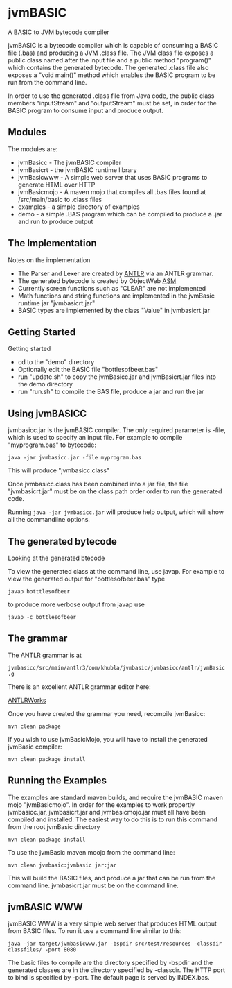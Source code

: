 jvmBASIC
========

A BASIC to JVM bytecode compiler

jvmBASIC is a bytecode compiler which is capable of consuming a BASIC file (.bas) and producing a JVM .class file. The JVM class file exposes a public class named after the input file and a public method "program()" which contains the generated bytecode.  The generated .class file also exposes a "void main()" method which enables the BASIC program to be run from the command line.

In order to use the generated .class file from Java code, the public class members "inputStream" and "outputStream" must be set, in order for the BASIC program to consume input and produce output.

Modules
---------

The modules are:

* jvmBasicc - The jvmBASIC compiler
* jvmBasicrt - the jvmBASIC runtime library
* jvmBasicwww - A simple web server that uses BASIC programs to generate HTML over HTTP
* jvmBasicmojo - A maven mojo that compiles all .bas files found at /src/main/basic to .class files
* examples - a simple directory of examples
* demo - a simple .BAS program which can be compiled to produce a .jar and run to produce output

The Implementation
---------

Notes on the implementation

* The Parser and Lexer are created by [ANTLR](http://www.antlr.org) via an ANTLR grammar. 
* The generated bytecode is created by ObjectWeb [ASM](http://asm.ow2.org/)
* Currently screen functions such as "CLEAR" are not implemented
* Math functions and string functions are implemented in the jvmBasic runtime jar "jvmbasicrt.jar"
* BASIC types are implemented by the class "Value" in jvmbasicrt.jar

Getting Started
---------

Getting started

* cd to the "demo" directory
* Optionally edit the BASIC file "bottlesofbeer.bas"
* run "update.sh" to copy the jvmBasicc.jar and jvmBasicrt.jar files into the demo directory
* run "run.sh" to compile the BAS file, produce a jar and run the jar

Using jvmBASICC
---------

jvmbasicc.jar is the jvmBASIC compiler. The only required parameter is -file, which is used to specify an input file.  For example to compile "myprogram.bas" to bytecode:

`java -jar jvmbasicc.jar -file myprogram.bas`

This will produce "jvmbasicc.class"

Once jvmbasicc.class has been combined into a jar file, the file "jvmbasicrt.jar" must be on the class path order order to run the generated code.

Running `java -jar jvmbasicc.jar` will produce help output, which will show all the commandline options.

The generated bytecode
---------

Looking at the generated btecode

To view the generated class at the command line, use javap.  For example to view the generated output for "bottlesofbeer.bas" type

`javap botttlesofbeer`

to produce more verbose output from javap use

`javap -c bottlesofbeer`

The grammar
---------

The ANTLR grammar is at 

`jvmbasicc/src/main/antlr3/com/khubla/jvmbasic/jvmbasicc/antlr/jvmBasic.g`

There is an excellent ANTLR grammar editor here:

[ANTLRWorks](http://www.antlr.org/works/)

Once you have created the grammar you need, recompile jvmBasicc:

`mvn clean package`

If you wish to use jvmBasicMojo, you will have to install the generated jvmBasic compiler:

`mvn clean package install`

Running the Examples
---------

The examples are standard maven builds, and require the jvmBASIC maven mojo "jvmBasicmojo".  In order for the examples to work propertly jvmbasicc.jar, jvmbasicrt.jar and jvmbasicmojo.jar must all have been compiled and installed.  The easiest way to do this is to run this command from the root jvmBasic directory

`mvn clean package install`

To use the jvmBasic maven moojo from the command line:

`mvn clean jvmbasic:jvmbasic jar:jar`

This will build the BASIC files, and produce a jar that can be run from the command line.  jvmbasicrt.jar must be on the command line.

jvmBASIC WWW
---------

jvmBASIC WWW is a very simple web server that produces HTML output from BASIC files.  To run it use a command line similar to this:

`java -jar target/jvmbasicwww.jar -bspdir src/test/resources -classdir classfiles/ -port 8080`

The basic files to compile are the directory specified by -bspdir and the generated classes are in the directory specified by -classdir.  The HTTP port to bind is specified by -port.  The default page is served by INDEX.bas.









 


